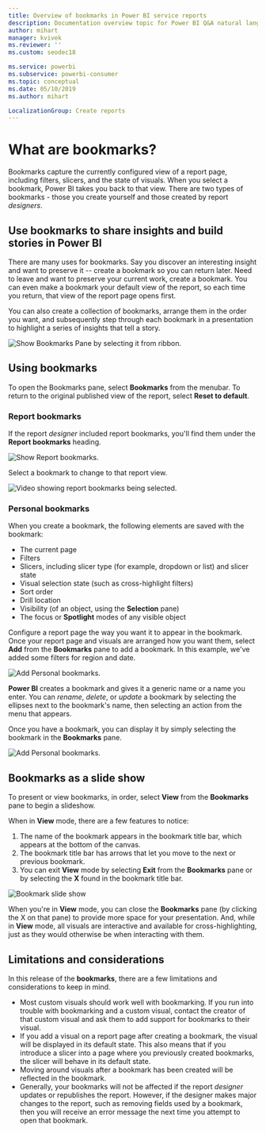 ```yaml
---
title: Overview of bookmarks in Power BI service reports
description: Documentation overview topic for Power BI Q&A natural language queries.
author: mihart
manager: kvivek
ms.reviewer: ''
ms.custom: seodec18

ms.service: powerbi
ms.subservice: powerbi-consumer
ms.topic: conceptual
ms.date: 05/10/2019
ms.author: mihart

LocalizationGroup: Create reports
---
```

# What are bookmarks?
Bookmarks capture the currently configured view of a report page, including filters, slicers, and the state of visuals. When you select a bookmark, Power BI takes you back to that view. There are two types of bookmarks - those you create yourself and those created by report *designers*.

## Use bookmarks to share insights and build stories in Power BI 
There are many uses for bookmarks. Say you discover an interesting insight and want to preserve it -- create a bookmark so you can return later. Need to leave and want to preserve your current work, create a bookmark. You can even make a bookmark your default view of the report, so each time you return, that view of the report page opens first. 

You can also create a collection of bookmarks, arrange them in the order you want, and subsequently step through each bookmark in a presentation to highlight a series of insights that tell a story.  

![Show Bookmarks Pane by selecting it from ribbon.](media/end-user-bookmarks/power-bi-bookmarks-pane.png)

## Using bookmarks
To open the Bookmarks pane, select **Bookmarks** from the menubar. To return to the original published view of the report, select **Reset to default**.

### Report bookmarks
If the report *designer* included report bookmarks, you'll find them under the **Report bookmarks** heading. 

![Show Report bookmarks.](media/end-user-bookmarks/power-bi-report-bookmark.png)

Select a bookmark to change to that report view. 

![Video showing report bookmarks being selected.](media/end-user-bookmarks/power-bi-bookmarks.gif)

### Personal bookmarks

When you create a bookmark, the following elements are saved with the bookmark:

* The current page
* Filters
* Slicers, including slicer type (for example, dropdown or list) and slicer state
* Visual selection state (such as cross-highlight filters)
* Sort order
* Drill location
* Visibility (of an object, using the **Selection** pane)
* The focus or **Spotlight** modes of any visible object

Configure a report page the way you want it to appear in the bookmark. Once your report page and visuals are arranged how you want them, select **Add** from the **Bookmarks** pane to add a bookmark. In this example, we've added some filters for region and date. 

![Add Personal bookmarks.](media/end-user-bookmarks/power-bi-add-personal.png)

**Power BI** creates a bookmark and gives it a generic name or a name you enter. You can *rename*, *delete*, or *update* a bookmark by selecting the ellipses next to the bookmark's name, then selecting an action from the menu that appears.

Once you have a bookmark, you can display it by simply selecting the bookmark in the **Bookmarks** pane. 

![Add Personal bookmarks.](media/end-user-bookmarks/power-bi-personal-bookmark.png)


<!--
## Arranging bookmarks
As you create bookmarks, you might find that the order in which you create them isn't necessarily the same order you'd like to present them to your audience. No problem, you can easily rearrange the order of bookmarks.

In the **Bookmarks** pane, simply drag-and-drop bookmarks to change their order, as shown in the following image. The yellow bar between bookmarks designates where the dragged bookmark will be placed.

![Change bookmark order by drag-and-drop](media/desktop-bookmarks/bookmarks_06.png)

The order of your bookmarks can become important when you use the **View** feature of bookmarks, as described in the next section. 

-->

## Bookmarks as a slide show
To present or view bookmarks, in order, select **View** from the **Bookmarks** pane to begin a slideshow.

When in **View** mode, there are a few features to notice:

1. The name of the bookmark appears in the bookmark title bar, which appears at the bottom of the canvas.
2. The bookmark title bar has arrows that let you move to the next or previous bookmark.
3. You can exit **View** mode by selecting **Exit** from the **Bookmarks** pane or by selecting the **X** found in the bookmark title bar. 

![Bookmark slide show](media/end-user-bookmarks/power-bi-bookmark-slideshow.png)

When you're in **View** mode, you can close the **Bookmarks** pane (by clicking the X on that pane) to provide more space for your presentation. And, while in **View** mode, all visuals are interactive and available for cross-highlighting, just as they would otherwise be when interacting with them. 

<!--
## Visibility - using the Selection pane
With the release of bookmarks, the new **Selection** pane is also introduced. The **Selection** pane provides a list of all objects on the current page and allows you to select the object and specify whether a given object is visible. 

![Enable the Selection pane](media/desktop-bookmarks/bookmarks_08.png)

You can select an object using the **Selection** pane. Also, you can toggle whether the object is currently visible by clicking the eye icon to the right of the visual. 

![Selection pane](media/desktop-bookmarks/bookmarks_09.png)

When a bookmark is added, the visible status of each object is also saved based on its setting in the **Selection** pane. 

It's important to note that **slicers** continue to filter a report page, regardless of whether they are visible. As such, you can create many different bookmarks, with different slicer settings, and make a single report page appear very different (and highlight different insights) in various bookmarks.


## Bookmarks for shapes and images
You can also link shapes and images to bookmarks. With this feature, when you click on an object, it will show the bookmark associated with that object. This can be especially useful when working with buttons; you can learn more by reading the article about [using buttons in Power BI](desktop-buttons.md). 

To assign a bookmark to an object, select the object, then expand the **Action** section from the **Format Shape** pane, as shown in the following image.

![Add bookmark link to an object](media/desktop-bookmarks/bookmarks_10.png)

Once you turn the **Action** slider to **On** you can select whether the object is a back button, a bookmark, or a Q&A command. If you select bookmark, you can then select which of your bookmarks the object is linked to.

There are all sorts of interesting things you can do with object-linked bookmarking. You can create a visual table of contents on your report page, or you can provide different views (such as visual types) of the same information, just by clicking on an object.

When you are in editing mode you can use ctrl+click to follow the link, and when not in edit mode, simply click the object to follow the link. 


## Bookmark groups

Beginning with the August 2018 release of **Power BI Desktop**, you can create and use bookmark groups. A bookmark group is a collection of bookmarks that you specify, which can be shown and organized as a group. 

To create a bookmark group, hold down the CTRL key and select the bookmarks you want to include in the group, then click the ellipses beside any of the selected bookmarks, and select **Group** from the menu that appears.

![Create a bookmark group](media/desktop-bookmarks/bookmarks_15.png)

**Power BI Desktop** automatically names the group *Group 1*. Fortunately, you can just double-click on the name and rename it to whatever you want.

![Rename a bookmark group](media/desktop-bookmarks/bookmarks_16.png)

With any bookmark group, clicking on the bookmark group's name only expands or collapses the group of bookmarks, and does not represent a bookmark by itself. 

When using the **View** feature of bookmarks, the following applies:

* If the selected bookmark is in a group when you select **View** from bookmarks, only the bookmarks *in that group* are shown in the viewing session. 

* If the selected bookmark is not in a group, or is on the top level (such as the name of a bookmark group), then all bookmarks for the entire report are played, including bookmarks in any group. 

To ungroup bookmarks, just select any bookmark in a group, click the ellipses, and then select **Ungroup** from the menu that appears. 

![Ungroup a bookmark group](media/desktop-bookmarks/bookmarks_17.png)

Note that selecting **Ungroup** for any bookmark from a group takes all bookmarks out of the group (it deletes the group, but not the bookmarks themselves). So to remove a single bookmark from a group, you need to **Ungroup** any member from that group, which deletes the grouping, then select the members you want in the new group (using CTRL and clicking each bookmark), and select **Group** again. 
-->





## Limitations and considerations
In this release of the **bookmarks**, there are a few limitations and considerations to keep in mind.

* Most custom visuals should work well with bookmarking. If you run into trouble with bookmarking and a custom visual, contact the creator of that custom visual and ask them to add support for bookmarks to their visual. 
* If you add a visual on a report page after creating a bookmark, the visual will be displayed in its default state. This also means that if you introduce a slicer into a page where you previously created bookmarks, the slicer will behave in its default state.
* Moving around visuals after a bookmark has been created will be reflected in the bookmark. 
* Generally, your bookmarks will not be affected if the report *designer* updates or republishes the report. However, if the designer makes major changes to the report, such as removing fields used by a bookmark, then you will receive an error message the next time you attempt to open that bookmark. 

<!--
## Next steps
spotlight?
-->
